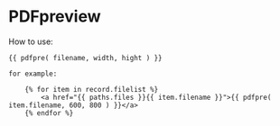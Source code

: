 PDFpreview
======

How to use: 

    {{ pdfpre( filename, width, hight ) }}
    
    for example:

        {% for item in record.filelist %}
            <a href="{{ paths.files }}{{ item.filename }}">{{ pdfpre( item.filename, 600, 800 ) }}</a>		
        {% endfor %}


